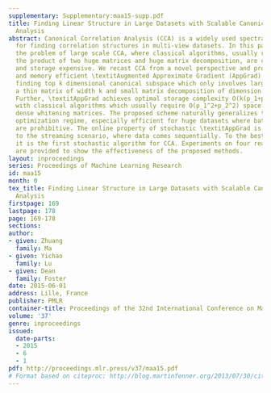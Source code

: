 ```yaml
---
supplementary: Supplementary:maa15-supp.pdf
title: Finding Linear Structure in Large Datasets with Scalable Canonical Correlation
  Analysis
abstract: Canonical Correlation Analysis (CCA) is a widely used spectral technique
  for finding correlation structures in multi-view datasets. In this paper, we tackle
  the problem of large scale CCA, where classical algorithms, usually requiring computing
  the product of two huge matrices and huge matrix decomposition, are computationally
  and storage expensive. We recast CCA from a novel perspective and propose a scalable
  and memory efficient \textitAugmented Approximate Gradient (AppGrad) scheme for
  finding top k dimensional canonical subspace which only involves large matrix multiplying
  a thin matrix of width k and small matrix decomposition of dimension k\times k.
  Further, \textitAppGrad achieves optimal storage complexity O(k(p_1+p_2)), compared
  with classical algorithms which usually require O(p_1^2+p_2^2) space to store two
  dense whitening matrices. The proposed scheme naturally generalizes to stochastic
  optimization regime, especially efficient for huge datasets where batch algorithms
  are prohibitive. The online property of stochastic \textitAppGrad is also well suited
  to the streaming scenario, where data comes sequentially. To the best of our knowledge,
  it is the first stochastic algorithm for CCA. Experiments on four real data sets
  are provided to show the effectiveness of the proposed methods.
layout: inproceedings
series: Proceedings of Machine Learning Research
id: maa15
month: 0
tex_title: Finding Linear Structure in Large Datasets with Scalable Canonical Correlation
  Analysis
firstpage: 169
lastpage: 178
page: 169-178
sections: 
author:
- given: Zhuang
  family: Ma
- given: Yichao
  family: Lu
- given: Dean
  family: Foster
date: 2015-06-01
address: Lille, France
publisher: PMLR
container-title: Proceedings of the 32nd International Conference on Machine Learning
volume: '37'
genre: inproceedings
issued:
  date-parts:
  - 2015
  - 6
  - 1
pdf: http://proceedings.mlr.press/v37/maa15.pdf
# Format based on citeproc: http://blog.martinfenner.org/2013/07/30/citeproc-yaml-for-bibliographies/
---
```

